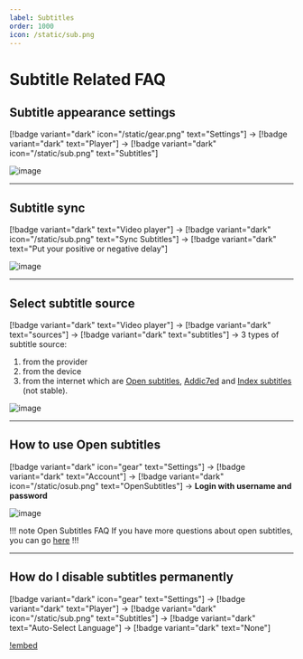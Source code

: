 ```yaml
---
label: Subtitles
order: 1000
icon: /static/sub.png
---
```


# Subtitle Related FAQ

## Subtitle appearance settings

[!badge variant="dark" icon="/static/gear.png" text="Settings"] → [!badge variant="dark" text="Player"] → [!badge variant="dark" icon="/static/sub.png" text="Subtitles"]

![image](https://user-images.githubusercontent.com/57977673/194716099-e7932efe-0c60-4837-be1d-70fe3d514d98.png)

___
## Subtitle sync

[!badge variant="dark" text="Video player"] → [!badge variant="dark" icon="/static/sub.png" text="Sync Subtitles"] → [!badge variant="dark" text="Put your positive or negative delay"]

![image](https://user-images.githubusercontent.com/57977673/194716414-7b24555c-172b-439c-a9d5-e45ea0c71ee0.png)

___
## Select subtitle source

[!badge variant="dark" text="Video player"] → [!badge variant="dark" text="sources"] → [!badge variant="dark" text="subtitles"] → 3 types of subtitle source: 

1. from the provider
2. from the device 
3. from the internet which are [Open subtitles](https://www.opensubtitles.com/), [Addic7ed](https://www.addic7ed.com/) and [Index subtitles](https://subscene.cyou/) (not stable).

![image](https://user-images.githubusercontent.com/57977673/194716636-f16fe137-c2e6-4529-bfd8-b86214ab8843.png)

___
## How to use Open subtitles

[!badge variant="dark" icon="gear" text="Settings"] → [!badge variant="dark" text="Account"] → [!badge variant="dark" icon="/static/osub.png" text="OpenSubtitles"] → **Login with username and password**

![image](https://user-images.githubusercontent.com/57977673/194716884-04860e09-7910-4216-bf26-52fbca4e0a86.png)

!!! note Open Subtitles FAQ
If you have more questions about open subtitles, you can go [here](/Integrations/OpenSubtitles.md)
!!!

___
## How do I disable subtitles permanently

[!badge variant="dark" icon="gear" text="Settings"] → [!badge variant="dark" text="Player"] → [!badge variant="dark" icon="/static/sub.png" text="Subtitles"] → [!badge variant="dark" text="Auto-Select Language"] → [!badge variant="dark" text="None"]

[!embed](https://www.youtube-nocookie.com/embed/8QLJb_u9_cc)

